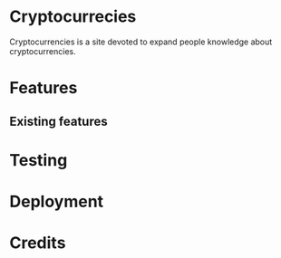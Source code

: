 # Cryptocurrecies
Cryptocurrencies is a site devoted to expand people knowledge about cryptocurrencies.
# Features
## Existing features
# Testing
# Deployment
# Credits
